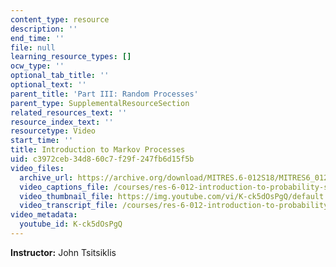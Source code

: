```yaml
---
content_type: resource
description: ''
end_time: ''
file: null
learning_resource_types: []
ocw_type: ''
optional_tab_title: ''
optional_text: ''
parent_title: 'Part III: Random Processes'
parent_type: SupplementalResourceSection
related_resources_text: ''
resource_index_text: ''
resourcetype: Video
start_time: ''
title: Introduction to Markov Processes
uid: c3972ceb-34d8-60c7-f29f-247fb6d15f5b
video_files:
  archive_url: https://archive.org/download/MITRES.6-012S18/MITRES6_012S18_L24-02_300k.mp4
  video_captions_file: /courses/res-6-012-introduction-to-probability-spring-2018/7d440e11b71658e191acf393852fdbef_K-ck5dOsPgQ.vtt
  video_thumbnail_file: https://img.youtube.com/vi/K-ck5dOsPgQ/default.jpg
  video_transcript_file: /courses/res-6-012-introduction-to-probability-spring-2018/842451b64b5a267f71aba8a994a9c50d_K-ck5dOsPgQ.pdf
video_metadata:
  youtube_id: K-ck5dOsPgQ
---
```


**Instructor:** John Tsitsiklis



